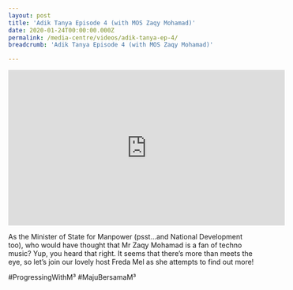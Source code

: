```yaml
---
layout: post
title: 'Adik Tanya Episode 4 (with MOS Zaqy Mohamad)'
date: 2020-01-24T00:00:00.000Z
permalink: /media-centre/videos/adik-tanya-ep-4/
breadcrumb: 'Adik Tanya Episode 4 (with MOS Zaqy Mohamad)'

---
```



<div class="bp-youtube">
<iframe width="560" height="315" src="https://www.youtube.com/embed/kdiOqxkphGs" frameborder="0" allow="accelerometer; autoplay; encrypted-media; gyroscope; picture-in-picture" allowfullscreen></iframe>

</div>

As the Minister of State for Manpower (psst…and National Development too), who would have thought that Mr Zaqy Mohamad is a fan of techno music? Yup, you heard that right. It seems that there’s more than meets the eye, so let’s join our lovely host Freda Mel as she attempts to find out more!

#ProgressingWithM³ #MajuBersamaM³
